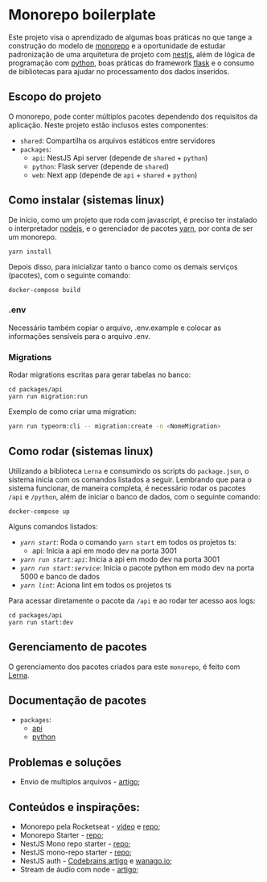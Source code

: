 # Monorepo boilerplate
Este projeto visa o aprendizado de algumas boas práticas no que tange a construção do modelo de [monorepo](https://pt.stackoverflow.com/questions/452607/o-que-%C3%A9-um-monorepo-quais-s%C3%A3o-as-suas-vantagens-e-desvantagens) e a oportunidade de estudar padronização de uma arquitetura de projeto com [nestjs](https://docs.nestjs.com/), além de lógica de programação com [python](https://www.python.org/), boas práticas do framework [flask](https://flask.palletsprojects.com/en/2.0.x/) e o consumo de bibliotecas para ajudar no processamento dos dados inseridos.

## Escopo do projeto
O monorepo, pode conter múltiplos pacotes dependendo dos requisitos da aplicação. Neste projeto estão inclusos estes componentes:

- `shared`: Compartilha os arquivos estáticos entre servidores
- `packages`:
    - `api`: NestJS Api server (depende de `shared` + `python`)
    - `python`: Flask server (depende de `shared`)
    - `web`: Next app (depende de `api` + `shared` + `python`)
    <!-- - `mobile`: React-native app (depende de `api` + `shared` + `python`) -->

## Como instalar (sistemas linux)
De início, como um projeto que roda com javascript, é preciso ter instalado o interpretador [nodejs](https://nodejs.org/en/), e o gerenciador de pacotes [yarn](https://yarnpkg.com/getting-started), por conta de ser um monorepo.

```
yarn install
```

Depois disso, para inicializar tanto o banco como os demais serviços (pacotes), com o seguinte comando:
```
docker-compose build
```

### .env
Necessário também copiar o arquivo, .env.example e colocar as informações sensíveis para o arquivo .env.

### Migrations
Rodar migrations escritas para gerar tabelas no banco:
```
cd packages/api
yarn run migration:run
```

Exemplo de como criar uma migration:
```bash
yarn run typeorm:cli -- migration:create -n <NomeMigration>
```

## Como rodar (sistemas linux)
Utilizando a biblioteca `Lerna` e consumindo os scripts do `package.json`, o sistema inicia com os comandos listados a seguir. Lembrando que para o sistema funcionar, de maneira completa, é necessário rodar os pacotes `/api` e `/python`, além de iniciar o banco de dados, com o seguinte comando:
```
docker-compose up
```

Alguns comandos listados:

- _`yarn start`_: Roda o comando `yarn start` em todos os projetos ts:
  - api: Inicia a api em modo dev na porta 3001
- _`yarn run start:api`_: Inicia a api em modo dev na porta 3001
- _`yarn run start:service`_: Inicia o pacote python em modo dev na porta 5000 e banco de dados
- _`yarn lint`_: Aciona lint em todos os projetos ts
<!-- - _`yarn build`_: Builda todos os projetos ts -->
<!-- - _`yarn test`_: Testa todos os projetos ts -->

Para acessar diretamente o pacote da `/api` e ao rodar ter acesso aos logs:
```
cd packages/api
yarn run start:dev
```

## Gerenciamento de pacotes
O gerenciamento dos pacotes criados para este `monorepo`, é feito com [Lerna](https://github.com/lerna/lerna).

## Documentação de pacotes
- `packages`:
    - [api](packages/api/openapi.yaml)
    - [python](packages/python/openapi.yaml)

## Problemas e soluções
* Envio de multiplos arquivos - [artigo](https://betterprogramming.pub/nestjs-file-uploading-using-multer-f3021dfed733);
## Conteúdos e inspirações:
* Monorepo pela Rocketseat - [vídeo](https://www.youtube.com/watch?v=k5TkBcUTJus&t=44s) e [repo](https://github.com/rocketseat-content/youtube-monorepo);
* Monorepo Starter - [repo](https://github.com/palmerhq/monorepo-starter);
* NestJS Mono repo starter - [repo](https://github.com/scopsy/nestjs-monorepo-starter);
* NestJS mono-repo starter - [repo](https://github.com/BrunnerLivio/nestjs-monorepo-starter);
* NestJS auth - [Codebrains artigo](https://codebrains.io/nest-js-express-jwt-authentication-with-typeorm-and-passport/) e [wanago.io](https://wanago.io/2020/05/25/api-nestjs-authenticating-users-bcrypt-passport-jwt-cookies/);
* Stream de áudio com node - [artigo](http://cangaceirojavascript.com.br/streaming-audio-node/);